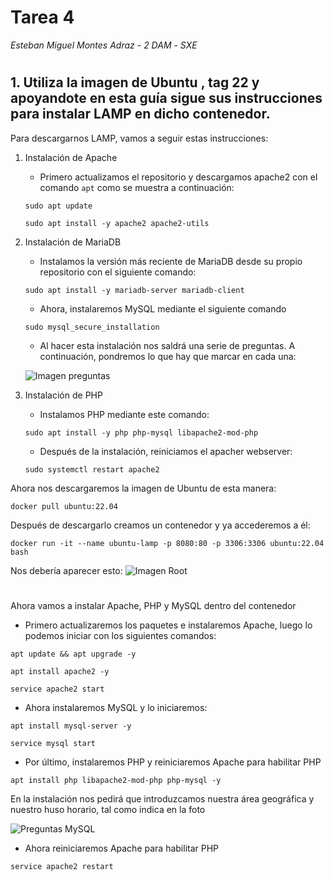 # Tarea 4
*Esteban Miguel Montes Adraz* - *2 DAM* - *SXE*

#

## 1. Utiliza la imagen de Ubuntu , tag 22 y apoyandote en esta guía sigue sus instrucciones para instalar LAMP en dicho contenedor.

Para descargarnos LAMP, vamos a seguir estas instrucciones:

1. Instalación de Apache
    * Primero actualizamos el repositorio  y descargamos apache2 con el comando ```apt``` como se muestra a continuación:
    ```
    sudo apt update

    sudo apt install -y apache2 apache2-utils
    ```

2. Instalación de MariaDB
    *  Instalamos la versión más reciente de MariaDB desde su propio repositorio con el siguiente comando:
    ```
    sudo apt install -y mariadb-server mariadb-client
    ``` 
    * Ahora, instalaremos MySQL mediante el siguiente comando
    ```
    sudo mysql_secure_installation
    ```
    * Al hacer esta instalación nos saldrá una serie de preguntas. A continuación, pondremos lo que hay que marcar en cada una:

    ![Imagen preguntas](imagenPreguntas.png)


3. Instalación de PHP
    * Instalamos PHP mediante este comando:
    ```
    sudo apt install -y php php-mysql libapache2-mod-php
    ```
    * Después de la instalación, reiniciamos el apacher webserver:
    ```
    sudo systemctl restart apache2
    ```

Ahora nos descargaremos la imagen de Ubuntu de esta manera:
```
docker pull ubuntu:22.04
```

Después de descargarlo creamos un contenedor y ya accederemos a él:
```
docker run -it --name ubuntu-lamp -p 8080:80 -p 3306:3306 ubuntu:22.04 bash
```

Nos debería aparecer esto:
![Imagen Root](imagenRoot.png)

# 
#

Ahora vamos a instalar Apache, PHP y MySQL dentro del contenedor

* Primero actualizaremos los paquetes e instalaremos Apache, luego lo podemos iniciar con los siguientes comandos:
```
apt update && apt upgrade -y

apt install apache2 -y

service apache2 start
```

* Ahora instalaremos MySQL y lo iniciaremos:
```
apt install mysql-server -y

service mysql start
```

* Por último, instalaremos PHP y reiniciaremos Apache para habilitar PHP
```
apt install php libapache2-mod-php php-mysql -y
```
En la instalación nos pedirá que introduzcamos nuestra área geográfica y nuestro huso horario, tal como indica en la foto

![Preguntas MySQL](preguntasMySQL.png)

* Ahora reiniciaremos Apache para habilitar PHP
```
service apache2 restart
```